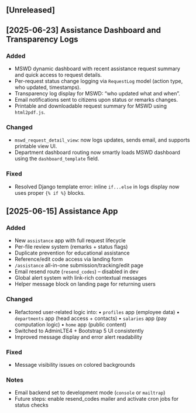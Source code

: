## [Unreleased]

## [2025-06-23] Assistance Dashboard and Transparency Logs

### Added
- MSWD dynamic dashboard with recent assistance request summary and quick access to request details.
- Per-request status change logging via `RequestLog` model (action type, who updated, timestamps).
- Transparency log display for MSWD: “who updated what and when”.
- Email notifications sent to citizens upon status or remarks changes.
- Printable and downloadable request summary for MSWD using `html2pdf.js`.

### Changed
- `mswd_request_detail_view`: now logs updates, sends email, and supports printable view UI.
- Department dashboard routing now smartly loads MSWD dashboard using the `dashboard_template` field.

### Fixed
- Resolved Django template error: inline `if...else` in logs display now uses proper `{% if %}` blocks.

## [2025-06-15] Assistance App
### Added
- New `assistance` app with full request lifecycle
- Per-file review system (remarks + status flags)
- Duplicate prevention for educational assistance
- Reference/edit code access via landing form
- `/assistance` all-in-one submission/tracking/edit page
- Email resend route (`resend_codes`) – disabled in dev
- Global alert system with link-rich contextual messages
- Helper message block on landing page for returning users

### Changed
- Refactored user-related logic into:
  • `profiles` app (employee data)
  • `departments` app (head access + contacts)
  • `salaries` app (pay computation logic)
  • `home` app (public content)
- Switched to AdminLTE4 + Bootstrap 5 UI consistently
- Improved message display and error alert readability

### Fixed
- Message visibility issues on colored backgrounds

### Notes
- Email backend set to development mode (`console` or `mailtrap`)
- Future steps: enable resend_codes mailer and activate cron jobs for status checks
